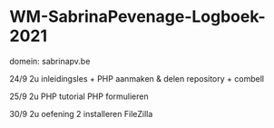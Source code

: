 # WM-SabrinaPevenage-Logboek-2021

domein: sabrinapv.be

24/9    2u      inleidingsles + PHP
                aanmaken & delen repository + combell

25/9    2u      PHP tutorial
                PHP formulieren 

30/9    2u      oefening 2
                installeren FileZilla